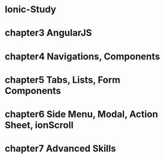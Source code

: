 # Ionic-Study
# chapter3 AngularJS
# chapter4 Navigations, Components
# chapter5 Tabs, Lists, Form Components
# chapter6 Side Menu, Modal, Action Sheet, ionScroll
# chapter7 Advanced Skills
